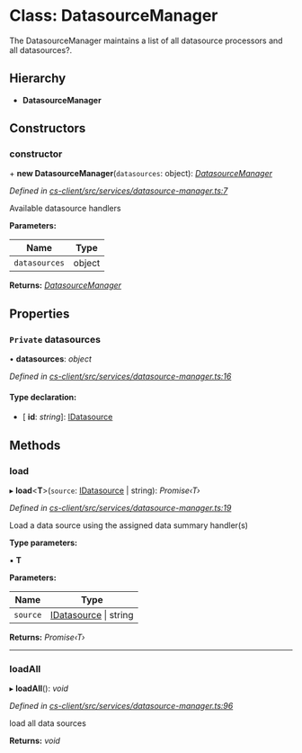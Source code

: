 # Class: DatasourceManager

The DatasourceManager maintains a list of all datasource processors and all datasources?.

## Hierarchy

* **DatasourceManager**

## Constructors

###  constructor

\+ **new DatasourceManager**(`datasources`: object): *[DatasourceManager](_cs_client_src_services_datasource_manager_.datasourcemanager.md)*

*Defined in [cs-client/src/services/datasource-manager.ts:7](https://github.com/TNOCS/csnext/blob/99cbd46d/packages/cs-client/src/services/datasource-manager.ts#L7)*

Available datasource handlers

**Parameters:**

Name | Type |
------ | ------ |
`datasources` | object |

**Returns:** *[DatasourceManager](_cs_client_src_services_datasource_manager_.datasourcemanager.md)*

## Properties

### `Private` datasources

• **datasources**: *object*

*Defined in [cs-client/src/services/datasource-manager.ts:16](https://github.com/TNOCS/csnext/blob/99cbd46d/packages/cs-client/src/services/datasource-manager.ts#L16)*

#### Type declaration:

* \[ **id**: *string*\]: [IDatasource](../interfaces/_cs_core_src_datasources_datasource_.idatasource.md)

## Methods

###  load

▸ **load**<**T**>(`source`: [IDatasource](../interfaces/_cs_core_src_datasources_datasource_.idatasource.md) | string): *Promise‹T›*

*Defined in [cs-client/src/services/datasource-manager.ts:19](https://github.com/TNOCS/csnext/blob/99cbd46d/packages/cs-client/src/services/datasource-manager.ts#L19)*

Load a data source using the assigned data summary handler(s)

**Type parameters:**

▪ **T**

**Parameters:**

Name | Type |
------ | ------ |
`source` | [IDatasource](../interfaces/_cs_core_src_datasources_datasource_.idatasource.md) &#124; string |

**Returns:** *Promise‹T›*

___

###  loadAll

▸ **loadAll**(): *void*

*Defined in [cs-client/src/services/datasource-manager.ts:96](https://github.com/TNOCS/csnext/blob/99cbd46d/packages/cs-client/src/services/datasource-manager.ts#L96)*

load all data sources

**Returns:** *void*
